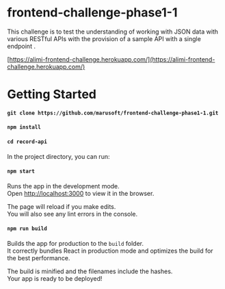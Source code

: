 # frontend-challenge-phase1-1
This challenge is to test the understanding of working with JSON data with various RESTful APIs with the provision of a sample API with a single endpoint .

[https://alimi-frontend-challenge.herokuapp.com/](https://alimi-frontend-challenge.herokuapp.com/)

# Getting Started 

#### `git clone https://github.com/marusoft/frontend-challenge-phase1-1.git`

#### `npm install`

#### `cd record-api`

In the project directory, you can run:

#### `npm start`

Runs the app in the development mode.\
Open [http://localhost:3000](http://localhost:3000) to view it in the browser.

The page will reload if you make edits.\
You will also see any lint errors in the console.

#### `npm run build`

Builds the app for production to the `build` folder.\
It correctly bundles React in production mode and optimizes the build for the best performance.

The build is minified and the filenames include the hashes.\
Your app is ready to be deployed!

